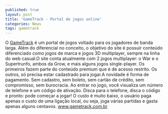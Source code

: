 ```yaml
---
published: true
layout: post
title: 'GameTrack - Portal de jogos online'
categories: News
tags: gametrack
---
```

O <a href="http://www.gametrack.com.br">GameTrack</a>
 é um portal de jogos voltado para os jogadores de banda larga. Além do diferencial no conceito, o objetivo do site é possuir conteúdo diferenciado como jogos de marca e jogos 3D multiplayer, sempre na linha do web casual.O site conta atualmente com 2 jogos multiplayer: o War e o Supertrunfo, ambos da Grow, e mais alguns jogos single-player. Os primeiros fazem parte do conteúdo premium que é de acesso restrito. Os outros, só precisa estar cadastrado para jogar.A novidade é forma de pagamento. Sem cadastro, sem boleto, sem cartão de crédito, sem compromisso, sem burocracia. Ao entrar no jogo, você visualiza um número de telefone e um código de ativação. Disca para o telefone, disca o código e pronto: pode começar a jogar! O custo é muito baixo, o usuário paga apenas o custo de uma ligação local, ou seja, joga várias partidas e gasta apenas alguns centavos. <a href="http://www.gametrack.com.br">www.gametrack.com.br</a>



